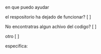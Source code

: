 
en que puedo ayudar

el respositorio ha dejado de funcionar?  [ ]

No encontratras algun achivo del codigo? [ ]

otro [ ]

especifica: 

